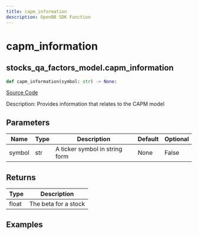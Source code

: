 ```yaml
---
title: capm_information
description: OpenBB SDK Function
---
```

# capm_information

## stocks_qa_factors_model.capm_information

```python
def capm_information(symbol: str) -> None:
```
[Source Code](https://github.com/OpenBB-finance/OpenBBTerminal/tree/main/openbb_terminal/stocks/quantitative_analysis/factors_model.py#L79)

Description: Provides information that relates to the CAPM model

## Parameters

| Name | Type | Description | Default | Optional |
| ---- | ---- | ----------- | ------- | -------- |
| symbol | str | A ticker symbol in string form | None | False |

## Returns

| Type | Description |
| ---- | ----------- |
| float | The beta for a stock |

## Examples

